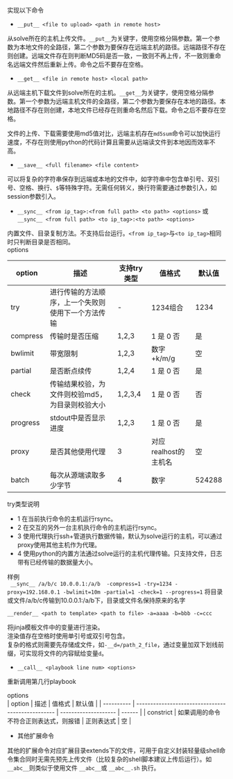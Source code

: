 实现以下命令

*  `__put__ <file to upload> <path in remote host>`
  
  从solve所在的主机上传文件。`__put__`为关键字，使用空格分隔参数。第一个参数为本地文件的全路径，第二个参数为要保存在远端主机的路径。远端路径不存在则创建。远端文件存在则判断MD5码是否一致，一致则不再上传，不一致则重命名远端文件然后重新上传。命令之后不要存在空格。

*  `__get__ <file in remote host> <local path>`
  
  从远端主机下载文件到solve所在的主机。`__get__`为关键字，使用空格分隔参数。第一个参数为远端主机文件的全路径，第二个参数为要保存在本地的路径。本地路径不存在则创建，本地文件已经存在则重命名然后下载。命令之后不要存在空格。

  文件的上传、下载需要使用md5值对比，远端主机存在`md5sum`命令可以加快运行速度，不存在则使用python的代码计算且需要从远端读文件到本地因而效率不高。

*  `__save__ <full filename> <file content>`
  
  可以将复杂的字符串保存到远端或本地的文件中，如字符串中包含单引号、双引号、空格、换行、`$`等特殊字符。无需任何转义，换行符需要通过参数引入，如session参数引入。

*  `__sync__ <from ip_tag>:<from full path> <to path> <options>`  或 `__sync__ <from full path> <to ip_tag>:<to path> <options>` 

  内置文件、目录复制方法。不支持后台运行。`<from ip_tag>`与`<to ip_tag>`相同时只判断目录是否相同。  
  options  

  | option   | 描述                                               | 支持try类型 | 值格式               | 默认值 |
  | -------- | -------------------------------------------------- | ----------- | -------------------- | ------ |
  | try      | 进行传输的方法顺序，上一个失败则使用下一个方法传输 | -           | 1234组合             | 1234   |
  | compress | 传输时是否压缩                                     | 1,2,3       | 1 是 0 否            | 是     |
  | bwlimit  | 带宽限制                                           | 1,2,3       | 数字+k/m/g           | 空     |
  | partial  | 是否断点续传                                       | 1,2,4       | 1 是 0 否            | 是     |
  | check    | 传输结果校验，为文件则校验md5，为目录则校验大小    | 1,2,3,4     | 1 是 0 否            | 否     |
  | progress | stdout中是否显示进度                               | 1,2,3       | 1 是 0 否            | 是     |
  | proxy    | 是否其他使用代理                                   | 3           | 对应realhost的主机名 | 空     |
  | batch    | 每次从源端读取多少字节                             | 4           | 数字                 | 524288 |

  try类型说明    
  * 1 在当前执行命令的主机运行rsync。  
  * 2 在交互的另外一台主机执行命令的主机运行rsync。  
  * 3 使用代理执行ssh+管道执行数据传输，默认为solve运行的主机，可以通过proxy使用其他主机作为代理。  
  * 4 使用python的内置方法通过solve运行的主机代理传输。只支持文件，日志带有已经传输的数据量大小。    

   样例  
   ` __sync__ /a/b/c 10.0.0.1:/a/b  -compress=1 -try=1234 -proxy=192.168.0.1 -bwlimit=10m -partial=1 -check=1 --progress=1`  将目录或文件/a/b/c传输到10.0.0.1:/a/b下，目录或文件名保持原来的名字  
  
  
  `__render__ <path to template> <path to file> -a=aaaa -b=bbb -c=ccc`  
  
  将jinja模板文件中的变量进行渲染。  
  渲染值存在空格时使用单引号或双引号包含。  
  复杂的格式则需要先存储成文件，如`-__d=/path_2_file`，通过变量加双下划线前缀，可实现将文件的内容赋给变量`d`。   
  
*  `__call__ <playbook line num> <options>`  
  
  重新调用第几行playbook

  options  
  | option     | 描述                                                | 值格式               | 默认值 |
  | ---------- | -------------------------------------------------  | -------------------- | ------ |
  | constrict  | 如果调用的命令不符合正则表达式，则报错 | 正则表达式                            | 空     |


*  其他扩展命令
  
  其他的扩展命令对应扩展目录extends下的文件，可用于自定义封装轻量级shell命令集合同时无需先预先上传文件（比较复杂的shell脚本建议上传后运行）。如 `__abc__`则类似于使用文件 `__abc__`或 `__abc__.sh` 执行。

